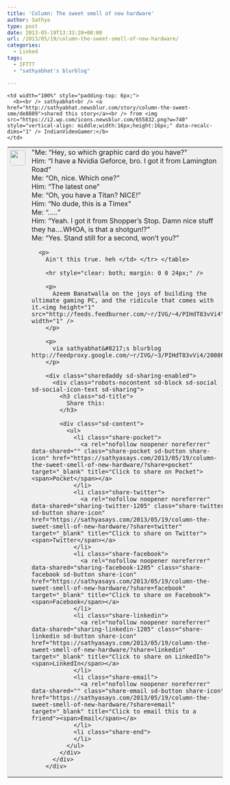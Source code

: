 ```yaml
---
title: 'Column: The sweet smell of new hardware'
author: Sathya
type: post
date: 2013-05-19T13:33:28+00:00
url: /2013/05/19/column-the-sweet-smell-of-new-hardware/
categories:
  - Linked
tags:
  - IFTTT
  - "sathyabhat's blurblog"

---
```

<table style="border: 1px solid #E0E0E0; margin: 0; padding: 0; background-color: #F0F0F0" valign="top" align="left" cellpadding="0" width="100%">
  <tr>
    <td rowspan="2" style="padding: 6px;width: 36px;white-space:nowrap" width="36" valign="top">
      <img src="http://www.gravatar.com/avatar/1375f202e61682cc4963295f4b0430dc" style="width: 36px; height: 36px; border-radius: 4px;" />
    </td>
    
    <td width="100%" style="padding-top: 6px;">
      <b><br /> sathyabhat<br /> <a href="http://sathyabhat.newsblur.com/story/column-the-sweet-sme/de8809">shared this story</a><br /> from <img src="https://i2.wp.com/icons.newsblur.com/655832.png?w=740" style="vertical-align: middle;width:16px;height:16px;" data-recalc-dims="1" /> IndianVideoGamer:</b>
    </td>
  </tr>
  
  <tr>
    <td>
      "Me: “Hey, so which graphic card do you have?”<br /> Him: “I have a Nvidia Geforce, bro. I got it from Lamington Road”<br /> Me: “Oh, nice. Which one?”<br /> Him: “The latest one”<br /> Me: “Oh, you have a Titan? NICE!”<br /> Him: “No dude, this is a Timex”<br /> Me: “…..”<br /> Him: “Yeah. I got it from Shopper’s Stop. Damn nice stuff they ha….WHOA, is that a shotgun!?”<br /> Me: “Yes. Stand still for a second, won’t you?”</p> 
      
      <p>
        Ain't this true. heh </td> </tr> </table> 
        
        <hr style="clear: both; margin: 0 0 24px;" />
        
        <p>
          Azeem Banatwalla on the joys of building the ultimate gaming PC, and the ridicule that comes with it.<img height="1" src="http://feeds.feedburner.com/~r/IVG/~4/PIHdT83vVi4" width="1" />
        </p>
        
        <p>
          via sathyabhat&#8217;s blurblog http://feedproxy.google.com/~r/IVG/~3/PIHdT83vVi4/20086
        </p>
        
        <div class="sharedaddy sd-sharing-enabled">
          <div class="robots-nocontent sd-block sd-social sd-social-icon-text sd-sharing">
            <h3 class="sd-title">
              Share this:
            </h3>
            
            <div class="sd-content">
              <ul>
                <li class="share-pocket">
                  <a rel="nofollow noopener noreferrer" data-shared="" class="share-pocket sd-button share-icon" href="https://sathyasays.com/2013/05/19/column-the-sweet-smell-of-new-hardware/?share=pocket" target="_blank" title="Click to share on Pocket"><span>Pocket</span></a>
                </li>
                <li class="share-twitter">
                  <a rel="nofollow noopener noreferrer" data-shared="sharing-twitter-1205" class="share-twitter sd-button share-icon" href="https://sathyasays.com/2013/05/19/column-the-sweet-smell-of-new-hardware/?share=twitter" target="_blank" title="Click to share on Twitter"><span>Twitter</span></a>
                </li>
                <li class="share-facebook">
                  <a rel="nofollow noopener noreferrer" data-shared="sharing-facebook-1205" class="share-facebook sd-button share-icon" href="https://sathyasays.com/2013/05/19/column-the-sweet-smell-of-new-hardware/?share=facebook" target="_blank" title="Click to share on Facebook"><span>Facebook</span></a>
                </li>
                <li class="share-linkedin">
                  <a rel="nofollow noopener noreferrer" data-shared="sharing-linkedin-1205" class="share-linkedin sd-button share-icon" href="https://sathyasays.com/2013/05/19/column-the-sweet-smell-of-new-hardware/?share=linkedin" target="_blank" title="Click to share on LinkedIn"><span>LinkedIn</span></a>
                </li>
                <li class="share-email">
                  <a rel="nofollow noopener noreferrer" data-shared="" class="share-email sd-button share-icon" href="https://sathyasays.com/2013/05/19/column-the-sweet-smell-of-new-hardware/?share=email" target="_blank" title="Click to email this to a friend"><span>Email</span></a>
                </li>
                <li class="share-end">
                </li>
              </ul>
            </div>
          </div>
        </div>